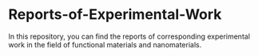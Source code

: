 # Reports-of-Experimental-Work
In this repository, you can find the reports of corresponding experimental work in the field of functional materials and nanomaterials. 

